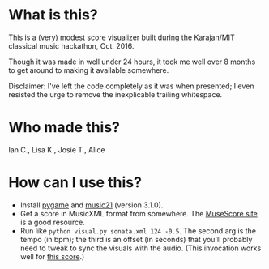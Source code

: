 What is this?
===

This is a (very) modest score visualizer built during the Karajan/MIT classical music hackathon, Oct. 2016.

Though it was made in well under 24 hours, it took me well over 8 months to get around to making it available somewhere.

Disclaimer: I've left the code completely as it was when presented; I even resisted the urge to remove the inexplicable trailing whitespace.

Who made this?
===
Ian C., Lisa K., Josie T., Alice

How can I use this?
===
- Install [pygame](https://www.pygame.org/) and [music21](http://web.mit.edu/music21/) (version 3.1.0).
- Get a score in MusicXML format from somewhere. The [MuseScore site](https://musescore.com) is a good resource.
- Run like `python visual.py sonata.xml 124 -0.5`. The second arg is the tempo (in bpm); the third is an offset (in seconds) that you'll probably need to tweak to sync the visuals with the audio. (This invocation works well for [this score](https://musescore.com/user/7075436/scores/2297561).)
